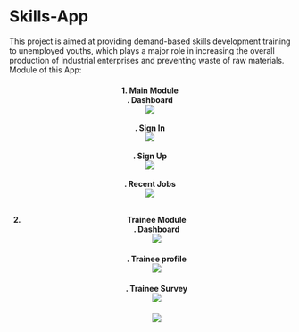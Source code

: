# Skills-App
This project is aimed at providing demand-based skills development training to unemployed youths, which plays a major role in increasing the overall production of industrial enterprises and preventing waste of raw materials.
Module of this App:<br>
<h4 style="text-align:center">1. Main Module<br>
 . Dashboard<br>
 <img src="images/Skills Final.png"><br><br>
 . Sign In<br>
 <img src="images/Sing In.png"><br><br> 
 . Sign Up<br>
 <img src="images/Sign Up.png"><br><br> 
 . Recent Jobs<br>
  <img src="images/Recent Job.png"><br><br> 
  
  2. Trainee Module <br>
   . Dashboard<br>
   <img src="images/T-Dashboard.png"><br><br>
   . Trainee profile<br>
   <img src="images/T- Profile.png"><br><br>
   . Trainee Survey<br>
    <img src="images/T-Survay.png"><br><br>
    <img src="images/T-Survay -2.png"><br><br>
    
  
